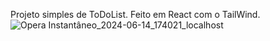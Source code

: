 Projeto simples de ToDoList.
Feito em React com o TailWind.
![Opera Instantâneo_2024-06-14_174021_localhost](https://github.com/FelipheXavier/TodoList/assets/121700325/dec3cecf-4e96-480f-93aa-d79665c114ce)
